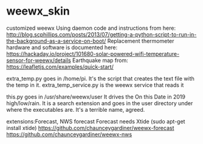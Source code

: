 # weewx_skin
customized weewx
Using daemon code and instructions from here: http://blog.scphillips.com/posts/2013/07/getting-a-python-script-to-run-in-the-background-as-a-service-on-boot/
Replacement thermometer hardware and software is documented here: https://hackaday.io/project/101680-solar-powered-wifi-temperature-sensor-for-weewx/details
Earthquake map from: https://leafletjs.com/examples/quick-start/

extra_temp.py goes in /home/pi. It's the script that creates the text file with the temp in it.
extra_temp_service.py is the weewx service that reads it

this.py goes in /usr/share/weewx/user
It drives the On this Date in 2019 high/low/rain. It is a search extension and goes in the user directory under where the executables are. It's a terrible name, agreed.

extensions:Forecast, NWS forecast
Forecast needs Xtide (sudo apt-get install xtide)
https://github.com/chaunceygardiner/weewx-forecast
https://github.com/chaunceygardiner/weewx-nws
